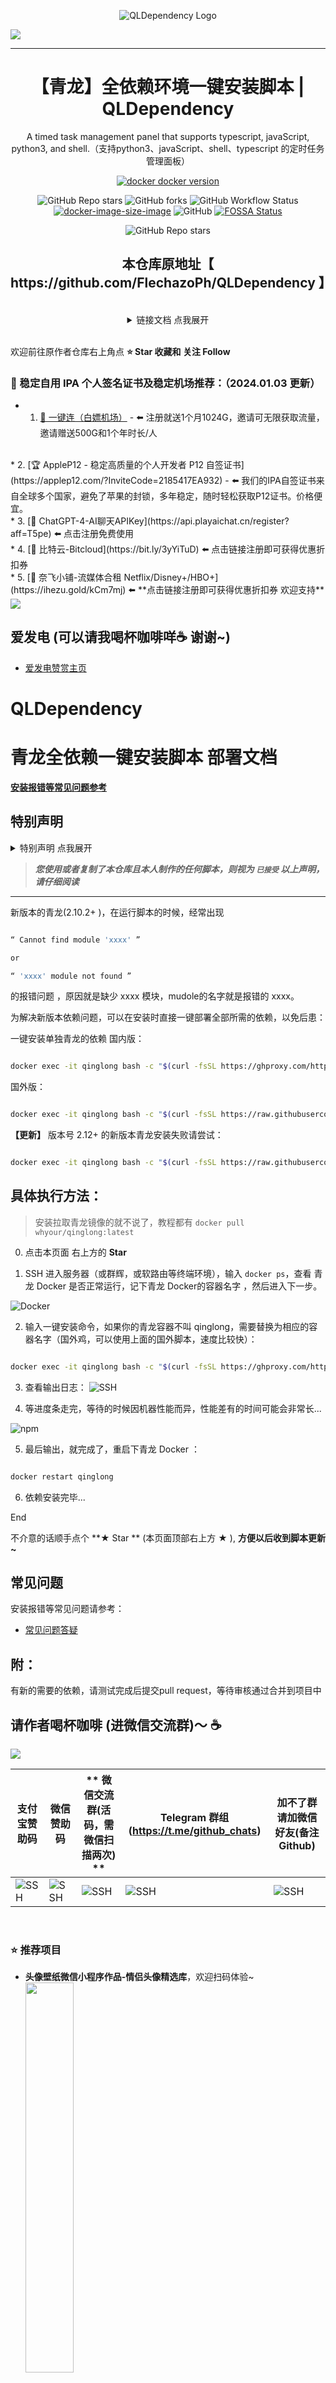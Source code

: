 <div align="center">
  
![QLDependency Logo](https://cdn.jsdelivr.net/gh/FlechazoPh/QLDependency@main/assets/QQ20220115-203256.png)

</div>

<!--Trap--:)-->
<a href="https://github.com/404"><img src="https://user-images.githubusercontent.com/73097560/115834477-dbab4500-a447-11eb-908a-139a6edaec5c.gif"></a>

<!-- ![青龙面板](https://user-images.githubusercontent.com/94276146/142231757-380c5221-7569-468e-9f68-2d09afeef538.png) -->

***

<h1 align="center">【青龙】全依赖环境一键安装脚本 | QLDependency </h1>

<div align="center">

A timed task management panel that supports typescript, javaScript, python3, and shell.（支持python3、javaScript、shell、typescript 的定时任务管理面板）

[![docker docker version][docker-version-image]][docker-version-url]

<!-- [![docker version][docker-version-image]][docker-version-url] [![docker pulls][docker-pulls-image]][docker-pulls-url] [![docker stars][docker-stars-image]][docker-stars-url] [![docker image size][docker-image-size-image]][docker-image-size-url] -->
<!-- [![docker image size][docker-image-size-image]][docker-image-size-url] -->
<!-- [docker-pulls-image]: https://img.shields.io/docker/pulls/whyour/qinglong?style=flat -->
<!-- [docker-pulls-url]: https://hub.docker.com/r/whyour/qinglong -->
[docker-version-image]: https://img.shields.io/docker/v/whyour/qinglong?style=flat
[docker-version-url]: https://hub.docker.com/r/whyour/qinglong/tags?page=1&ordering=last_updated
<!-- [docker-stars-image]: https://img.shields.io/docker/stars/whyour/qinglong?style=flat -->
<!-- [docker-stars-url]: https://hub.docker.com/r/whyour/qinglong -->
![GitHub Repo stars](https://img.shields.io/github/stars/FlechazoPh/QLDependency)
![GitHub forks](https://img.shields.io/github/forks/FlechazoPh/QLDependency)
![GitHub Workflow Status](https://img.shields.io/github/workflow/status/FlechazoPh/QLDependency/Release)
[![docker-image-size-image]][docker-image-size-url]
![GitHub](https://img.shields.io/github/license/flechazoph/qldependency)
[![FOSSA Status](https://app.fossa.com/api/projects/git%2Bgithub.com%2FFlechazoPh%2FQLDependency.svg?type=shield)](https://app.fossa.com/projects/git%2Bgithub.com%2FFlechazoPh%2FQLDependency?ref=badge_shield)

![GitHub Repo stars](https://img.shields.io/github/stars/whyour/qinglong)

[docker-image-size-image]: https://img.shields.io/docker/image-size/whyour/qinglong?style=flat
[docker-image-size-url]: https://hub.docker.com/r/whyour/qinglong
 
  
<h2 <b>本仓库原地址【 https://github.com/FlechazoPh/QLDependency 】</b> </h2><br>

<details>
<summary>链接文档 点我展开</summary>


<b>【Gitee 仓库地址(方便国内小伙伴访问)】https://gitee.com/exting/QLDependency </b> <br>

【GitBook 文档仓库地址】https://doc.flechazo.ml/青龙/2021-11-17-青龙依赖一键安装脚本.html <br>

【Telegram 群组】:airplane: https://t.me/github_chats <br>


</div>

<br>

</details>

欢迎前往原作者仓库右上角点 <b>⭐ Star 收藏和 关注 Follow</b>

### 🚀 稳定自用 IPA 个人签名证书及稳定机场推荐：（2024.01.03 更新）

* 1. [🚀 一键连（白嫖机场）](https://www.strongswans.net/#/register?code=u6uG2wdN) - ⬅️ 注册就送1个月1024G，邀请可无限获取流量，邀请赠送500G和1个年时长/人
<br>
* 2. [🏆 AppleP12 - 稳定高质量的个人开发者 P12 自签证书](https://applep12.com/?InviteCode=2185417EA932) - ⬅️ 我们的IPA自签证书来自全球多个国家，避免了苹果的封锁，多年稳定，随时轻松获取P12证书。价格便宜。
<br>
* 3. [🥈 ChatGPT-4-AI聊天APIKey](https://api.playaichat.cn/register?aff=T5pe) ⬅️ 点击注册免费使用
<br>
* 4. [👿 比特云-Bitcloud](https://bit.ly/3yYiTuD) ⬅️ 点击链接注册即可获得优惠折扣券
<br>
* 5. [🚖 奈飞小铺-流媒体合租 Netflix/Disney+/HBO+](https://ihezu.gold/kCm7mj) ⬅️ **点击链接注册即可获得优惠折扣券 欢迎支持**
<br>
<!--Trap--:)-->
<a href="https://github.com/404"><img src="https://user-images.githubusercontent.com/73097560/115834477-dbab4500-a447-11eb-908a-139a6edaec5c.gif"></a>


## 爱发电 (可以请我喝杯咖啡咩☕️ 谢谢~)

* [爱发电赞赏主页](https://afdian.net/@flechazo?tab=home)

<!--
### 点这里请我吃个面包~ <br>
<a href="https://dun.mianbaoduo.com/@Flechazo" target="_blank"><img src="https://img.niucodata.com/dundunfan-bt.png"></a>
-->

# QLDependency
# 青龙全依赖一键安装脚本 部署文档


**[安装报错等常见问题参考](#常见问题)**


<!-- 文档地址： [GitBook 文档](https://doc.flechazo.ml/青龙/2021-11-17-青龙依赖一键安装脚本.html) -->


## 特别声明

<details>
<summary>特别声明 点我展开</summary>


- 本项目内所有资源文件，禁止任何公众号、自媒体进行任何形式的转载、发布。

- 本人对任何脚本问题概不负责，包括但不限于由任何脚本错误导致的任何损失或损害。

- 间接使用脚本的任何用户，包括但不限于建立VPS或在某些行为违反国家/地区法律或相关法规的情况下进行传播, 本人对于由此引起的任何隐私泄漏或其他后果概不负责。

- 请勿将本仓库的任何内容用于商业或非法目的，否则后果自负。

- 如果任何单位或个人认为该项目的脚本可能涉嫌侵犯其权利，则应及时通知并提供身份证明，所有权证明，我们将在收到认证文件后删除相关脚本。

- 任何以任何方式查看此项目的人或直接或间接使用该项目的任何脚本的使用者都应仔细阅读此声明。本人保留随时更改或补充此免责声明的权利。一旦使用并复制了任何相关脚本或Script项目的规则，则视为您已接受此免责声明。

**您必须在下载后的24小时内从计算机或手机中完全删除以下内容**
</details>

> ***您使用或者复制了本仓库且本人制作的任何脚本，则视为 `已接受` 以上声明，请仔细阅读***


***

新版本的青龙(2.10.2+ )，在运行脚本的时候，经常出现

```bash

“ Cannot find module 'xxxx' ” 

or

“ 'xxxx' module not found ” 

```

的报错问题 ，原因就是缺少 xxxx 模块，mudole的名字就是报错的 xxxx。

为解决新版本依赖问题，可以在安装时直接一键部署全部所需的依赖，以免后患：




一键安装单独青龙的依赖
国内版：


```bash

docker exec -it qinglong bash -c "$(curl -fsSL https://ghproxy.com/https://raw.githubusercontent.com/FlechazoPh/QLDependency/main/Shell/QLOneKeyDependency.sh | bash)"

```





国外版：

```bash

docker exec -it qinglong bash -c "$(curl -fsSL https://raw.githubusercontent.com/FlechazoPh/QLDependency/main/Shell/QLOneKeyDependency.sh | bash)"

```


**【更新】** 版本号 2.12+ 的新版本青龙安装失败请尝试：

```bash

docker exec -it qinglong bash -c "$(curl -fsSL https://raw.githubusercontent.com/FlechazoPh/QLDependency/main/Shell/XinQLOneKey.sh | bash)"

```


## 具体执行方法：

> 安装拉取青龙镜像的就不说了，教程都有 `` docker pull whyour/qinglong:latest ``

0. 点击本页面 右上方的 **Star**

1. SSH 进入服务器（或群辉，或软路由等终端环境），输入 `` docker ps ``，查看 青龙 Docker 是否正常运行，记下青龙 Docker的容器名字 ，然后进入下一步。

![Docker](https://user-images.githubusercontent.com/94276146/142231910-c2d71ab6-869c-4153-b9bf-29bcd40ca2a4.png)


2. 输入一键安装命令，如果你的青龙容器不叫 qinglong，需要替换为相应的容器名字（国外鸡，可以使用上面的国外脚本，速度比较快）： 
```bash

docker exec -it qinglong bash -c "$(curl -fsSL https://ghproxy.com/https://raw.githubusercontent.com/FlechazoPh/QLDependency/main/Shell/QLOneKeyDependency.sh | bash)"

```
3. 查看输出日志：
![SSH](https://user-images.githubusercontent.com/94276146/142231876-b842d1a5-bdbb-45e3-9fa5-38ba956f1dbf.png)


4. 等进度条走完，等待的时候因机器性能而异，性能差有的时间可能会非常长...

![npm](https://user-images.githubusercontent.com/94276146/142231949-56302ec2-f169-44a0-92d3-e0b778afbec3.png)



5. 最后输出，就完成了，重启下青龙 Docker ：

```bash

docker restart qinglong

```



6. 依赖安装完毕...

End

不介意的话顺手点个 **★ Star ** (本页面顶部右上方 ★ ), **方便以后收到脚本更新~**


## 常见问题

安装报错等常见问题请参考： 
* [常见问题答疑](https://github.com/FlechazoPh/QLDependency/issues?q=is%3Aissue+is%3Aclosed)

## 附：
有新的需要的依赖，请测试完成后提交pull request，等待审核通过合并到项目中


## 请作者喝杯咖啡 (进微信交流群)～ ☕
<!--Trap--:)-->
<a href="https://github.com/404"><img src="https://user-images.githubusercontent.com/73097560/115834477-dbab4500-a447-11eb-908a-139a6edaec5c.gif"></a>

<!-- <table style="table-layout: fixed;" width=100% > 
<tr> 
 <td> <p align="center">支付宝</p> <img width="300" height="300" src="https://cdn.jsdelivr.net/gh/FlechazoPh/QLDependency@main/assets/3F596EC7-92D9-49DA-9CA3-78D2DE07838E.jpeg" /> </td> 
 <td> <p align="center">微信</p> <img width="300" height="300" src="https://cdn.jsdelivr.net/gh/FlechazoPh/QLDependency@main/assets/4B6DD0C1-8ECE-4C09-A0F7-3B6A36F399E7.jpeg" /></td> 
 <td> <p align="center">微信交流群(活码，需微信扫描两次)</p> <img width="300" height="300" src="https://cdn.jsdelivr.net/gh/FlechazoPh/QLDependency@main/assets/wechat_group.png" /></td> 
 <td> <p align="center">Telegram 群组(https://t.me/github_chats)</p> <img width="300" height="300" src="https://cdn.jsdelivr.net/gh/FlechazoPh/QLDependency@main/assets/tggroup.png" /></td> 
   
  <td> <p align="center">加不了群请加微信好友(备注 Github)</p> <img width="300" height="300" src="https://cdn.jsdelivr.net/gh/FlechazoPh/QLDependency@main/assets/20211127211122.jpg" /></td> 
</tr> 
<!--Trap--:)-->

<!-- </table> -->
|    支付宝赞助码     |  微信赞助码   |    ** 微信交流群(活码，需微信扫描两次) **    | Telegram 群组(https://t.me/github_chats) | 加不了群请加微信好友(备注 Github) |
| ----------- | ----------- |  ----------- | ----------- | ----------- |
| ![SSH](https://cdn.jsdelivr.net/gh/FlechazoPh/QLDependency@main/assets/3F596EC7-92D9-49DA-9CA3-78D2DE07838E.jpeg) | ![SSH](https://cdn.jsdelivr.net/gh/FlechazoPh/QLDependency@main/assets/4B6DD0C1-8ECE-4C09-A0F7-3B6A36F399E7.jpeg)  | ![SSH](https://cdn.jsdelivr.net/gh/FlechazoPh/QLDependency@main/assets/cli_wechat.png) | ![SSH](https://cdn.jsdelivr.net/gh/FlechazoPh/QLDependency@main/assets/tggroup.png) | ![SSH](https://cdn.jsdelivr.net/gh/FlechazoPh/QLDependency@main/assets/20211127211122.jpg) | 

<br>

### ⭐ 推荐项目
* **头像壁纸微信小程序作品-情侣头像精选库**，欢迎扫码体验~ <img src=https://cdn.jsdelivr.net/gh/FlechazoPh/QLDependency@main/assets/miniprogram.png width=40% />
<!-- 
<table border="0">
<tr>
  <td> 支付宝赞助码
    <a href="https://github.com/FlechazoPh" target="_blank">
  <img align="center" src="https://cdn.jsdelivr.net/gh/FlechazoPh/QLDependency@main/assets/3F596EC7-92D9-49DA-9CA3-78D2DE07838E.jpeg" />
</a> </td>
  <td> 微信赞助码 
  <td align="center">
      <img src="https://cdn.jsdelivr.net/gh/FlechazoPh/QLDependency@main/assets/4B6DD0C1-8ECE-4C09-A0F7-3B6A36F399E7.jpeg">
   </td>
 </td>
</tr>
<tr>
  <td> <a target="_blank" href="https://github.com/FlechazoPh">
  <img align="top" src="https://cdn.jsdelivr.net/gh/FlechazoPh/QLDependency@main/assets/cli_wechat.png" />
</a> </td>
  <td> <td align="center">
      <img src="https://cdn.jsdelivr.net/gh/FlechazoPh/QLDependency@main/assets/tggroup.png">
   </td> </td>
</tr>
<tr>
  <td> <a target="_blank" href="https://github.com/FlechazoPh">
  <img align="top" src="https://cdn.jsdelivr.net/gh/FlechazoPh/QLDependency@main/assets/20211127211122.jpg" />
</a> </td>
</tr>
</table>
 -->

<!--Trap--:)-->
<a href="https://github.com/404"><img src="https://user-images.githubusercontent.com/73097560/115834477-dbab4500-a447-11eb-908a-139a6edaec5c.gif"></a>


## 赞助（从新到旧） ⬇

|    昵称     |  赞助金额   |     留言     |
| ----------- | ----------- |  ----------- |
| 匿名        | 1.0 ￥      |              |
| 匿名        | 2.0 ￥      |              |
| P * n       | 10.0 ￥     |   coffee     |
| * 宁        | 0.01 ￥     |              |
| * 人        | 5.00 ￥     | 谢谢~        |
| * 晨        | 18.00 ￥    | 谢谢大佬！！ |
| Alan        | 2.50 ￥     |              |


## 爱发电 (请我喝杯咖啡~)

* [爱发电赞赏主页](https://afdian.net/@flechazo?tab=home)


## ★ Star 趋势 /Stargazers Over Time

[![Stargazers over time](https://starchart.cc/FlechazoPh/QLDependency.svg)](https://starchart.cc/FlechazoPh/QLDependency)

   <td align="center">
      <img src="https://github-readme-streak-stats.herokuapp.com/?user=flechazoph&theme=radical">
   </td>


### ⭐ 推荐收藏项目
* [AwesomeScripts - 自用 Quantumult X 脚本](https://github.com/FlechazoPh/AwesomeScripts)
* **我最近新开发上线的壁纸头像小程序作品-【情侣头像精选库】**，欢迎扫码支持体验~ 
<td align="center">
  <img src=https://cdn.jsdelivr.net/gh/FlechazoPh/QLDependency@main/assets/miniprogram.png width=40% />
</td>
<!-- ![SSH](https://cdn.jsdelivr.net/gh/FlechazoPh/QLDependency@main/assets/miniprogram.png) -->

<br>
   
## 鸣谢

* [qinglong](https://github.com/whyour/qinglong)

* [crontab-ui](https://github.com/alseambusher/crontab-ui)






## License
[![FOSSA Status](https://app.fossa.com/api/projects/git%2Bgithub.com%2FFlechazoPh%2FQLDependency.svg?type=large)](https://app.fossa.com/projects/git%2Bgithub.com%2FFlechazoPh%2FQLDependency?ref=badge_large)
